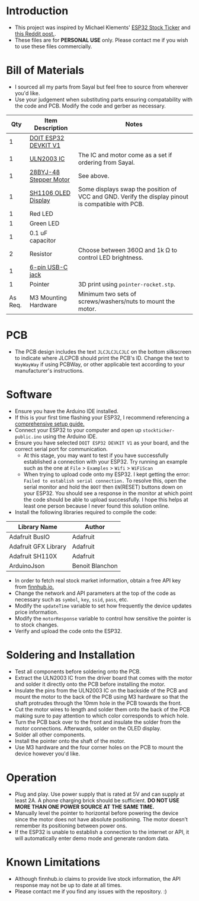 # Introduction
* This project was inspired by Michael Klements' [ESP32 Stock Ticker](https://www.the-diy-life.com/bitcoin-ticker-using-an-esp32-and-oled-display/) and [this Reddit post.](https://www.reddit.com/r/wallstreetbets/comments/lfkprt/finished_my_diy_project_just_in_time_for_gme_to/?rdt=59493).
* These files are for **PERSONAL USE** only. Please contact me if you wish to use these files commercially.
  
# Bill of Materials
* I sourced all my parts from Sayal but feel free to source from wherever you'd like.
* Use your judgement when substituting parts ensuring compatability with the code and PCB. Modify the code and gerber as necessary.
  
Qty | Item Description | Notes |
--- | --- | --- |
1 | [DOIT ESP32 DEVKIT V1](https://shop.sayal.com/products/1815-ha1?_pos=1&_sid=3067e8a6e&_ss=r)  |  |
1 | [ULN2003 IC](https://shop.sayal.com/products/1814-lc1?_pos=3&_sid=53d498842&_ss=r) | The IC and motor come as a set if ordering from Sayal. | 
1 | [28BYJ-48 Stepper Motor](https://shop.sayal.com/products/1814-lc1?_pos=3&_sid=53d498842&_ss=r) | See above. |
1 | [SH1106 OLED Display](https://shop.sayal.com/products/1814-fa1?_pos=1&_sid=ff4679778&_ss=r) | Some displays swap the position of VCC and GND. Verify the display pinout is compatible with PCB.|
1 | Red LED |  |
1 | Green LED |  |
1 | 0.1 uF capacitor |  |
2 | Resistor | Choose between 360Ω and 1k Ω to control LED brightness. |
1 | [6-pin USB-C jack](https://shop.sayal.com/products/amtc-1154?_pos=3&_sid=0e93b7e13&_ss=r) |  |
1 | Pointer | 3D print using `pointer-rocket.stp`. |
As Req. | M3 Mounting Hardware | Minimum two sets of screws/washers/nuts to mount the motor. |

# PCB
* The PCB design includes the text `JLCJLCJLCJLC` on the bottom silkscreen to indicate where JLCPCB should print the PCB's ID. Change the text to `WayWayWay` if using PCBWay, or other applicable text according to your manufacturer's instructions.

# Software
* Ensure you have the Arduino IDE installed.
* If this is your first time flashing your ESP32, I recommend referencing a [comprehensive setup guide.](https://randomnerdtutorials.com/installing-the-esp32-board-in-arduino-ide-windows-instructions/)
* Connect your ESP32 to your computer and open up `stockticker-public.ino` using the Arduino IDE.
* Ensure you have selected `DOIT ESP32 DEVKIT V1` as your board, and the correct serial port for communication.
  * At this stage, you may want to test if you have successfully established a connection with your ESP32. Try running an example such as the one at `File` > `Examples` > `Wifi` > `WiFiScan`
  * When trying to upload code onto my ESP32. I kept getting the error: `Failed to establish serial connection.` To resolve this, open the serial monitor and hold the `BOOT` then `EN`(RESET) buttons down on your ESP32. You should see a response in the monitor at which point the code should be able to upload successfully. I hope this helps at least one person because I never found this solution online.
* Install the following libraries required to compile the code:

Library Name | Author |
--- | --- |
Adafruit BusIO | Adafruit |
Adafruit GFX Library | Adafruit |
Adafruit SH110X | Adafruit | 
ArduinoJson | Benoit Blanchon |

* In order to fetch real stock market information, obtain a free API key from [finnhub.io.](https://finnhub.io/)
* Change the network and API parameters at the top of the code as necessary such as `symbol`, `key`, `ssid`, `pass`, etc.
* Modify the `updateTime` variable to set how frequently the device updates price information.
* Modify the `motorResponse` variable to control how sensitive the pointer is to stock changes.
* Verify and upload the code onto the ESP32.

# Soldering and Installation
* Test all components before soldering onto the PCB.
* Extract the ULN2003 IC from the driver board that comes with the motor and solder it directly onto the PCB before installing the motor.
* Insulate the pins from the ULN2003 IC on the backside of the PCB and mount the motor to the back of the PCB using M3 hardware so that the shaft protrudes through the 10mm hole in the PCB towards the front.
* Cut the motor wires to length and solder them onto the back of the PCB making sure to pay attention to which color corresponds to which hole.
* Turn the PCB back over to the front and insulate the solder from the motor connections. Afterwards, solder on the OLED display.
* Solder all other components.
* Install the pointer onto the shaft of the motor.
* Use M3 hardware and the four corner holes on the PCB to mount the device however you'd like.

# Operation
* Plug and play. Use power supply that is rated at 5V and can supply at least 2A. A phone charging brick should be sufficient. **DO NOT USE MORE THAN ONE POWER SOURCE AT THE SAME TIME.**
* Manually level the pointer to horizontal before powering the device since the motor does not have absolute positioning. The motor doesn’t remember its positioning between power ons.
* If the ESP32 is unable to establish a connection to the internet or API, it will automatically enter demo mode and generate random data.

# Known Limitations
* Although finnhub.io claims to provide live stock information, the API response may not be up to date at all times.
* Please contact me if you find any issues with the repository. :)
  
  
   
